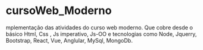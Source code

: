 # cursoWeb_Moderno
mplementação das atividades do curso web moderno. Que cobre desde o básico Html, Css , Js imperativo, Js-OO e tecnologias como Node, Jquerry, Bootstrap, React, Vue, Anglular, MySql, MongoDb.

